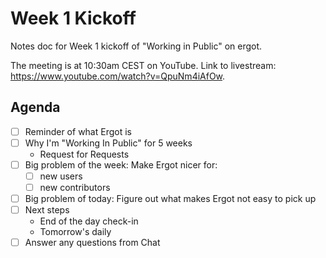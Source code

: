 # Week 1 Kickoff

Notes doc for Week 1 kickoff of "Working in Public" on ergot.

The meeting is at 10:30am CEST on YouTube. Link to livestream: <https://www.youtube.com/watch?v=QpuNm4iAfOw>.

## Agenda

- [ ] Reminder of what Ergot is
- [ ] Why I'm "Working In Public" for 5 weeks
    - Request for Requests
- [ ] Big problem of the week: Make Ergot nicer for:
    - [ ] new users
    - [ ] new contributors
- [ ] Big problem of today: Figure out what makes Ergot not easy to pick up
- [ ] Next steps
    - End of the day check-in
    - Tomorrow's daily
- [ ] Answer any questions from Chat
